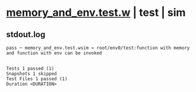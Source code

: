 # [memory_and_env.test.w](../../../../../../examples/tests/sdk_tests/function/memory_and_env.test.w) | test | sim

## stdout.log
```log
pass ─ memory_and_env.test.wsim » root/env0/test:function with memory and function with env can be invoked
 
 
Tests 1 passed (1)
Snapshots 1 skipped
Test Files 1 passed (1)
Duration <DURATION>
```


